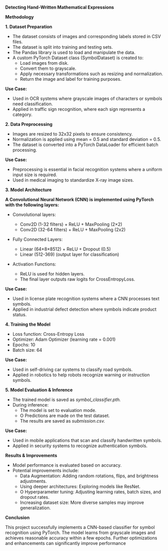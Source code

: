 **Detecting Hand-Written Mathematical Expressions**

**Methodology**

**1. Dataset Preparation**

   - The dataset consists of images and corresponding labels stored in CSV files.
   - The dataset is split into training and testing sets.
   - The Pandas library is used to load and manipulate the data.
   - A custom PyTorch Dataset class (SymbolDataset) is created to:
      - Load images from disk.
      - Convert them to grayscale.
      - Apply necessary transformations such as resizing and normalization.
      - Return the image and label for training purposes.
  
**Use Case:**

  - Used in OCR systems where grayscale images of characters or symbols need classification.
  - Applied in traffic sign recognition, where each sign represents a category.


**2. Data Preprocessing**

  - Images are resized to 32x32 pixels to ensure consistency.
  - Normalization is applied using mean = 0.5 and standard deviation = 0.5.
  - The dataset is converted into a PyTorch DataLoader for efficient batch processing.

**Use Case:**

  - Preprocessing is essential in facial recognition systems where a uniform input size is required.
  - Used in medical imaging to standardize X-ray image sizes.


**3. Model Architecture**

**A Convolutional Neural Network (CNN) is implemented using PyTorch with the following layers:**

  - Convolutional layers:
    - Conv2D (1-32 filters) + ReLU + MaxPooling (2×2)
    - Conv2D (32-64 filters) + ReLU + MaxPooling (2x2)
      
  - Fully Connected Layers:
    - Linear (64×8×8512) + ReLU + Dropout (0.5)
    - Linear (512-369) (output layer for classification)

  - Activation Functions:
    - ReLU is used for hidden layers.
    - The final layer outputs raw logits for CrossEntropyLoss.

**Use Case:**

  - Used in license plate recognition systems where a CNN processes text symbols.
  - Applied in industrial defect detection where symbols indicate product status.
    

**4. Training the Model**

  - Loss function: Cross-Entropy Loss
  - Optimizer: Adam Optimizer (learning rate = 0.001)
  - Epochs: 10
  - Batch size: 64

**Use Case:**

  - Used in self-driving car systems to classify road symbols.
  - Applied in robotics to help robots recognize warning or instruction symbols.


**5. Model Evaluation & Inference**

  - The trained model is saved as _symbol_classifier.pth._
  - During inference:
    - The model is set to evaluation mode.
    - O Predictions are made on the test dataset.
    - The results are saved as _submission.csv._

**Use Case:**

  - Used in mobile applications that scan and classify handwritten symbols.
  - Applied in security systems to recognize authentication symbols.
    

**Results & Improvements**

  - Model performance is evaluated based on accuracy.
  - Potential improvements include:
    - Data Augmentation: Adding random rotations, flips, and brightness adjustments.
    - Using deeper architectures: Exploring models like ResNet.
    - O Hyperparameter tuning: Adjusting learning rates, batch sizes, and dropout rates.
    - Increasing dataset size: More diverse samples may improve generalization.


**Conclusion**

This project successfully implements a CNN-based classifier for symbol recognition using PyTorch. The model learns from grayscale images and achieves reasonable accuracy within a few epochs. Further optimizations and enhancements can significantly improve performance
